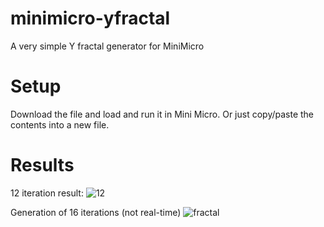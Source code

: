 # minimicro-yfractal
A very simple Y fractal generator for MiniMicro

# Setup
Download the file and load and run it in Mini Micro. Or just copy/paste the contents into a new file.

# Results
12 iteration result:
![12](https://user-images.githubusercontent.com/25652538/154185907-0d5a057d-1bfe-4841-9ed7-a9e9566888b4.png)

Generation of 16 iterations (not real-time)
![fractal](https://user-images.githubusercontent.com/25652538/154185960-1b360372-9d35-4542-b203-dcfc972da883.gif)
